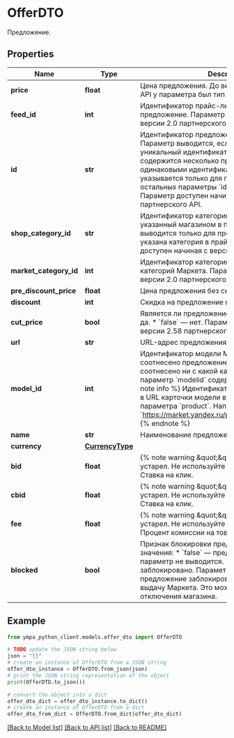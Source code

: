 # OfferDTO

Предложение.

## Properties

Name | Type | Description | Notes
------------ | ------------- | ------------- | -------------
**price** | **float** | Цена предложения.  До версии 2.0 партнерского API у параметра был тип String.  | [optional] 
**feed_id** | **int** | Идентификатор прайс-листа, содержащего предложение.  Параметр доступен начиная с версии 2.0 партнерского API.  | [optional] 
**id** | **str** | Идентификатор предложения из прайс-листа.  Параметр выводится, если в прайс-листе задан уникальный идентификатор. Если в прайс-листе содержится несколько предложений с одинаковыми идентификаторами, параметр &#x60;id&#x60; указывается только для первого из них, для остальных параметры &#x60;id&#x60; и &#x60;feedId&#x60; не выводятся.  Параметр доступен начиная с версии 2.0 партнерского API.  | [optional] 
**shop_category_id** | **str** | Идентификатор категории предложения, указанный магазином в прайс-листе.  Параметр выводится только для предложений, у которых указана категория в прайс-листе.  Параметр доступен начиная с версии 2.0 партнерского API.  | [optional] 
**market_category_id** | **int** | Идентификатор категории предложения в дереве категорий Маркета. Параметр доступен начиная с версии 2.0 партнерского API.  | [optional] 
**pre_discount_price** | **float** | Цена предложения без скидки. | [optional] 
**discount** | **int** | Скидка на предложение в процентах. | [optional] 
**cut_price** | **bool** | Является ли предложение уцененным:  * &#x60;true&#x60; — да. * &#x60;false&#x60; — нет.  Параметр доступен начиная с версии 2.58 партнерского API.  | [optional] 
**url** | **str** | URL-адрес предложения на сайте магазина. | [optional] 
**model_id** | **int** | Идентификатор модели Маркета, с которой соотнесено предложение.  Если предложение не соотнесено ни с какой карточкой модели, то параметр &#x60;modelid&#x60; содержит значение &#x60;0&#x60;.  {% note info %}  Идентификатор модели присутствует в URL карточки модели в виде значения параметра &#x60;product&#x60;. Например: &#x60;https://market.yandex.ru/product/13584121&#x60;.  {% endnote %}  | 
**name** | **str** | Наименование предложения. | [optional] 
**currency** | [**CurrencyType**](CurrencyType.md) |  | [optional] 
**bid** | **float** | {% note warning \&quot;\&quot; %}  Этот параметр устарел. Не используйте его.  {% endnote %}  Ставка на клик.  | [optional] 
**cbid** | **float** | {% note warning \&quot;\&quot; %}  Этот параметр устарел. Не используйте его.  {% endnote %}  Ставка на клик.  | [optional] 
**fee** | **float** | {% note warning \&quot;\&quot; %}  Этот параметр устарел. Не используйте его.  {% endnote %}  Процент комиссии на товар при продаже по CPA.  | [optional] 
**blocked** | **bool** | Признак блокировки предложения. Возможные значения: * &#x60;false&#x60; — предложение активно, параметр не выводится. * &#x60;true&#x60; — предложение заблокировано. Параметр выводится, если предложение заблокировано и не попадает в выдачу Маркета. Это может произойти из-за отключения магазина.  | [optional] 

## Example

```python
from ympa_python_client.models.offer_dto import OfferDTO

# TODO update the JSON string below
json = "{}"
# create an instance of OfferDTO from a JSON string
offer_dto_instance = OfferDTO.from_json(json)
# print the JSON string representation of the object
print(OfferDTO.to_json())

# convert the object into a dict
offer_dto_dict = offer_dto_instance.to_dict()
# create an instance of OfferDTO from a dict
offer_dto_from_dict = OfferDTO.from_dict(offer_dto_dict)
```
[[Back to Model list]](../README.md#documentation-for-models) [[Back to API list]](../README.md#documentation-for-api-endpoints) [[Back to README]](../README.md)


